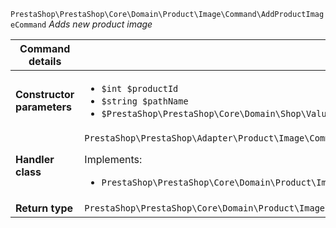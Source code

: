 `PrestaShop\PrestaShop\Core\Domain\Product\Image\Command\AddProductImageCommand`
_Adds new product image_

| Command details            |    |
| -------------------------- | -- |
| **Constructor parameters** | <ul> <li>`$int $productId`</li>  <li>`$string $pathName`</li>  <li>`$PrestaShop\PrestaShop\Core\Domain\Shop\ValueObject\ShopConstraint $shopConstraint`</li> </ul> |
| **Handler class**          | `PrestaShop\PrestaShop\Adapter\Product\Image\CommandHandler\AddProductImageHandler`  <p> Implements: </p> <ul>  <li>`PrestaShop\PrestaShop\Core\Domain\Product\Image\CommandHandler\AddProductImageHandlerInterface`</li>  |
| **Return type** |  `PrestaShop\PrestaShop\Core\Domain\Product\Image\ValueObject\ImageId`  |
